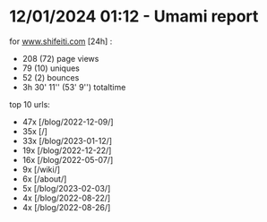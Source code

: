 # 12/01/2024 01:12 - Umami report
for www.shifeiti.com [24h] :

 - 208 (72) page views
 - 79 (10) uniques
 - 52 (2) bounces
 - 3h 30' 11'' (53' 9'') totaltime


top 10 urls:
 - 47x [/blog/2022-12-09/]
 - 35x [/]
 - 33x [/blog/2023-01-12/]
 - 19x [/blog/2022-12-22/]
 - 16x [/blog/2022-05-07/]
 - 9x [/wiki/]
 - 6x [/about/]
 - 5x [/blog/2023-02-03/]
 - 4x [/blog/2022-08-22/]
 - 4x [/blog/2022-08-26/]


